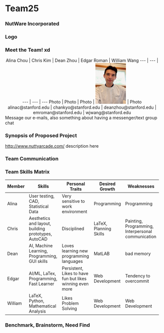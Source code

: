 # Team25

### NutWare Incorporated
### Logo
### Meet the Team! xd
<center>
Alina Chou | Chris Kim | Dean Zhou | Edgar Roman | William Wang
--- | --- | --- | --- | ---
Photo | Photo | Photo | <img src="./assets/images/edgar.jpg" width="100"> | Photo
alinac@stanford.edu | chankyo@stanford.edu | deanzhou@stanford.edu | emroman@stanford.edu | wjwang@stanford.edu
</center>
Message our e-mails, also something about having a messenger/text group chat

### Synopsis of Proposed Project
http://www.nuttyarcade.com/
description here
### Team Communication

### Team Skills Matrix
Member | Skills | Personal Traits | Desired Growth | Weaknesses
--- | --- | --- | --- | ---
Alina | User testing, CAD, Statistical Data | Very sensitive to work environment | Programming | Programming
Chris | Aesthetics and layout, building prototypes, AutoCAD | Disciplined | LaTeX, Planning Skills | Painting, Programming, Interpersonal communication
Dean | AI, Machine Learning, Programming, GUI skills | Loves learning new programming languages | MatLAB | bad memory
Edgar | AI/ML, LaTex, Programming, Fast Learner | Persistent, Likes to have fun but likes winning even more | Web Development | Tendency to overcommit
William | LaTeX, Python, Mathematical Analysis | Likes Problem Solving | Web Development | Web Development


### Benchmark, Brainstorm, Need Find
